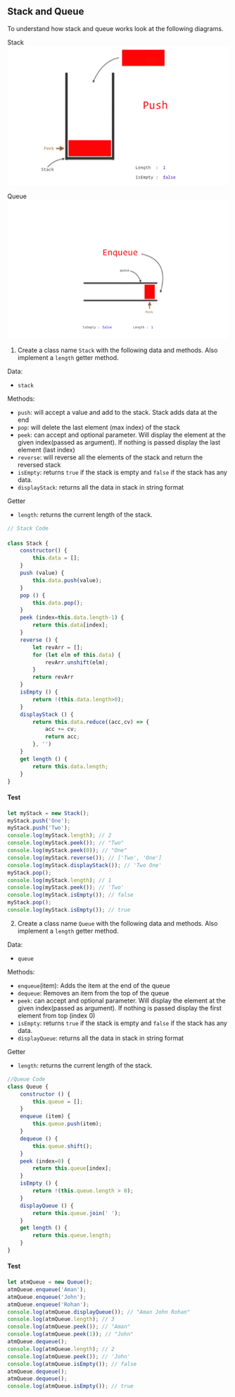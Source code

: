## Stack and Queue

To understand how stack and queue works look at the following diagrams.

Stack
![Stack](../assets/stack.gif)

Queue
![Queue](../assets/queue.gif)

1. Create a class name `Stack` with the following data and methods. Also implement a `length` getter method.

Data:

- `stack`

Methods:

- `push`: will accept a value and add to the stack. Stack adds data at the end
- `pop`: will delete the last element (max index) of the stack
- `peek`: can accept and optional parameter. Will display the element at the given index(passed as argument). If nothing is passed display the last element (last index)
- `reverse`: will reverse all the elements of the stack and return the reversed stack
- `isEmpty`: returns `true` if the stack is empty and `false` if the stack has any data.
- `displayStack`: returns all the data in stack in string format

Getter

- `length`: returns the current length of the stack.


```js
// Stack Code

class Stack {
    constructor() {
        this.data = [];
    }
    push (value) {
        this.data.push(value);
    }
    pop () {
        this.data.pop();
    }
    peek (index=this.data.length-1) {
        return this.data[index];
    }
    reverse () {
        let revArr = [];
        for (let elm of this.data) {
            revArr.unshift(elm);
        }
        return revArr
    }
    isEmpty () {
        return !(this.data.length>0);
    }
    displayStack () {
        return this.data.reduce((acc,cv) => {
            acc += cv;
            return acc;
        }, '')
    }
    get length () {
        return this.data.length;
    }
}
```

#### Test

```js
let myStack = new Stack();
myStack.push('One');
myStack.push('Two');
console.log(myStack.length); // 2
console.log(myStack.peek()); // "Two"
console.log(myStack.peek(0)); // "One"
console.log(myStack.reverse()); // ['Two', 'One']
console.log(myStack.displayStack()); // 'Two One'
myStack.pop();
console.log(myStack.length); // 1
console.log(myStack.peek()); // 'Two'
console.log(myStack.isEmpty()); // false
myStack.pop();
console.log(myStack.isEmpty()); // true
```

2. Create a class name `Queue` with the following data and methods. Also implement a `length` getter method.

Data:

- `queue`

Methods:

- `enqueue`(item): Adds the item at the end of the queue
- `dequeue`: Removes an item from the top of the queue
- `peek`: can accept and optional parameter. Will display the element at the given index(passed as argument). If nothing is passed display the first element from top (index 0)
- `isEmpty`: returns `true` if the stack is empty and `false` if the stack has any data.
- `displayQueue`: returns all the data in stack in string format

Getter

- `length`: returns the current length of the stack.

```js
//Queue Code
class Queue {
    constructor () {
        this.queue = [];
    }
    enqueue (item) {
        this.queue.push(item);
    }
    dequeue () {
        this.queue.shift();
    }
    peek (index=0) {
        return this.queue[index];
    }
    isEmpty () {
        return !(this.queue.length > 0);
    }
    displayQueue () {
        return this.queue.join(' ');
    }
    get length () {
        return this.queue.length;
    }
}
```

#### Test

```js
let atmQueue = new Queue();
atmQueue.enqueue('Aman');
atmQueue.enqueue('John');
atmQueue.enqueue('Rohan');
console.log(atmQueue.displayQueue()); // "Aman John Rohan"
console.log(atmQueue.length); // 3
console.log(atmQueue.peek()); // "Aman"
console.log(atmQueue.peek(1)); // "John"
atmQueue.dequeue();
console.log(atmQueue.length); // 2
console.log(atmQueue.peek()); // 'John'
console.log(atmQueue.isEmpty()); // false
atmQueue.dequeue();
atmQueue.dequeue();
console.log(atmQueue.isEmpty()); // true
```

